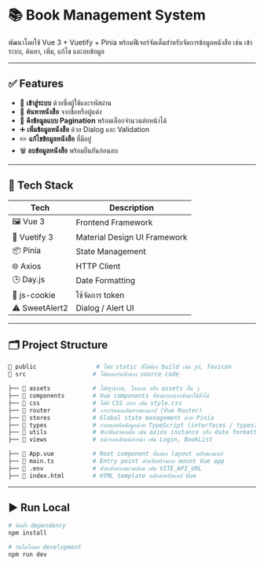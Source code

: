 
# 📚 Book Management System

พัฒนาโดยใช้ Vue 3 + Vuetify + Pinia พร้อมฟีเจอร์จัดเต็มสำหรับจัดการข้อมูลหนังสือ เช่น เข้าระบบ, ค้นหา, เพิ่ม, แก้ไข และลบข้อมูล

---

## ✅ Features

- 🔐 **เข้าสู่ระบบ** ด้วยชื่อผู้ใช้และรหัสผ่าน
- 🔎 **ค้นหาหนังสือ** จากชื่อหรือผู้แต่ง
- 📄 **ดึงข้อมูลแบบ Pagination** พร้อมเลือกจำนวนต่อหน้าได้
- ➕ **เพิ่มข้อมูลหนังสือ** ด้วย Dialog และ Validation
- ✏️ **แก้ไขข้อมูลหนังสือ** ที่มีอยู่
- 🗑️ **ลบข้อมูลหนังสือ** พร้อมยืนยันก่อนลบ

---

## 🚀 Tech Stack

| Tech | Description |
|------|-------------|
| 🖼️ Vue 3 | Frontend Framework |
| 🧩 Vuetify 3 | Material Design UI Framework |
| 📦 Pinia | State Management |
| 🌐 Axios | HTTP Client |
| 🕒 Day.js | Date Formatting |
| 🍪 js-cookie | ใช้จัดการ token |
| ⚠️ SweetAlert2 | Dialog / Alert UI |

---

## 🗂️ Project Structure

```bash
📁 public                 # ไฟล์ static ที่ไม่ต้อง build เช่น รูป, favicon
📁 src                   # โฟลเดอร์หลักของ source code

├── 📁 assets            # ไฟล์รูปภาพ, ไอคอน หรือ assets อื่น ๆ
├── 📁 components        # Vue components ที่สามารถนำกลับมาใช้ซ้ำได้
├── 📁 css               # ไฟล์ CSS แยก เช่น style.css
├── 📁 router            # การกำหนดเส้นทางของแอป (Vue Router)
├── 📁 stores            # Global state management ด้วย Pinia
├── 📁 types             # กำหนดชนิดข้อมูลด้วย TypeScript (interfaces / types)
├── 📁 utils             # ฟังก์ชันช่วยเหลือ เช่น axios instance หรือ date formatter
├── 📁 views             # หน้าจอหลักแต่ละหน้า เช่น Login, BookList

├── 📄 App.vue           # Root component ที่แสดง layout หลักของแอป
├── 📄 main.ts           # Entry point สำหรับสร้างและ mount Vue app
├── 📄 .env              # ตัวแปรสภาพแวดล้อม เช่น VITE_API_URL
├── 📄 index.html        # HTML template หลักสำหรับแอป Vue
```

---

## ▶️ Run Local

```bash
# ติดตั้ง dependency
npm install

# รันในโหมด development
npm run dev
```
